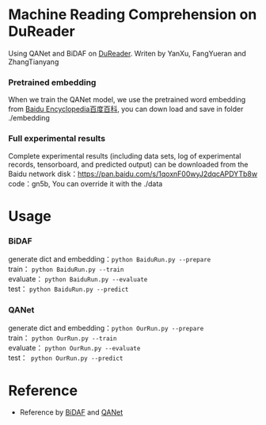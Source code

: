 # Machine Reading Comprehension on DuReader 

Using QANet and BiDAF on [DuReader](https://github.com/baidu/DuReader). Writen by YanXu, FangYueran and ZhangTianyang<br>
### Pretrained embedding
When we train the QANet model, we use the pretrained word embedding from [Baidu Encyclopedia百度百科](
https://pan.baidu.com/s/1Rn7LtTH0n7SHyHPfjRHbkg), you can down load and save in folder ./embedding<br>
### Full experimental results
Complete experimental results (including data sets, log of experimental records, tensorboard, and predicted output) can be downloaded from the Baidu network disk：https://pan.baidu.com/s/1qoxnF00wyJ2dqcAPDYTb8w code：gn5b, You can override it with the ./data <br>
# Usage

### BiDAF<br>
generate dict and embedding：`python BaiduRun.py --prepare`<br>
train： `python BaiduRun.py --train `<br>
evaluate： `python BaiduRun.py --evaluate`<br>
test： `python BaiduRun.py --predict`<br>

### QANet<br>
generate dict and embedding：`python OurRun.py --prepare`<br>
train： `python OurRun.py --train `<br>
evaluate： `python OurRun.py --evaluate`<br>
test：` python OurRun.py --predict`<br>
# Reference
* Reference by [BiDAF](https://github.com/allenai/bi-att-flow) and [QANet](https://github.com/NLPLearn/QANet)


